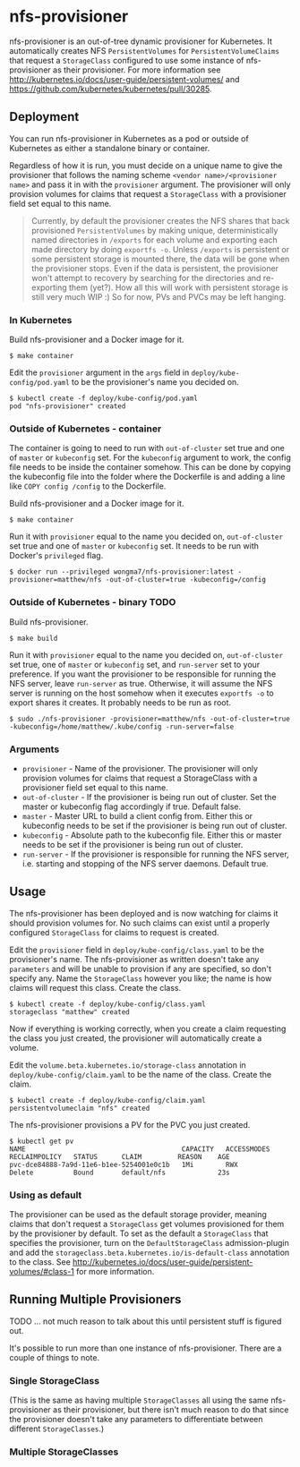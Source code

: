 # nfs-provisioner
nfs-provisioner is an out-of-tree dynamic provisioner for Kubernetes. It automatically creates NFS `PersistentVolumes` for `PersistentVolumeClaims` that request a `StorageClass` configured to use some instance of nfs-provisioner as their provisioner. For more information see http://kubernetes.io/docs/user-guide/persistent-volumes/ and https://github.com/kubernetes/kubernetes/pull/30285.

## Deployment
You can run nfs-provisioner in Kubernetes as a pod or outside of Kubernetes as either a standalone binary or container.

Regardless of how it is run, you must decide on a unique name to give the provisioner that follows the naming scheme `<vendor name>/<provisioner name>` and pass it in with the `provisioner` argument. The provisioner will only provision volumes for claims that request a `StorageClass` with a provisioner field set equal to this name.

>Currently, by default the provisioner creates the NFS shares that back provisioned `PersistentVolumes` by making unique, deterministically named directories in `/exports` for each volume and exporting each made directory by doing `exportfs -o`. Unless `/exports` is persistent or some persistent storage is mounted there, the data will be gone when the provisioner stops. Even if the data is persistent, the provisioner won't attempt to recovery by searching for the directories and re-exporting them (yet?). How all this will work with persistent storage is still very much WIP :) So for now, PVs and PVCs may be left hanging.

### In Kubernetes

Build nfs-provisioner and a Docker image for it.

```
$ make container
```

Edit the `provisioner` argument in the `args` field in `deploy/kube-config/pod.yaml` to be the provisioner's name you decided on. 

```
$ kubectl create -f deploy/kube-config/pod.yaml
pod "nfs-provisioner" created
```

### Outside of Kubernetes - container

The container is going to need to run with `out-of-cluster` set true and one of `master` or `kubeconfig` set. For the `kubeconfig` argument to work, the config file needs to be inside the container somehow. This can be done by copying the kubeconfig file into the folder where the Dockerfile is and adding a line like `COPY config /config` to the Dockerfile.

Build nfs-provisioner and a Docker image for it.

```
$ make container
```

Run it with `provisioner` equal to the name you decided on, `out-of-cluster` set true and one of `master` or `kubeconfig` set. It needs to be run with Docker's `privileged` flag.

```
$ docker run --privileged wongma7/nfs-provisioner:latest -provisioner=matthew/nfs -out-of-cluster=true -kubeconfig=/config
```

### Outside of Kubernetes - binary TODO

Build nfs-provisioner.

```
$ make build
```

Run it with `provisioner` equal to the name you decided on, `out-of-cluster` set true, one of `master` or `kubeconfig` set, and `run-server` set to your preference. If you want the provisioner to be responsible for running the NFS server, leave `run-server` as true. Otherwise, it will assume the NFS server is running on the host somehow when it executes `exportfs -o` to export shares it creates. It probably needs to be run as root.

```
$ sudo ./nfs-provisioner -provisioner=matthew/nfs -out-of-cluster=true -kubeconfig=/home/matthew/.kube/config -run-server=false
```

### Arguments 
* `provisioner` - Name of the provisioner. The provisioner will only provision volumes for claims that request a StorageClass with a provisioner field set equal to this name.
* `out-of-cluster` - If the provisioner is being run out of cluster. Set the master or kubeconfig flag accordingly if true. Default false.
* `master` - Master URL to build a client config from. Either this or kubeconfig needs to be set if the provisioner is being run out of cluster.
* `kubeconfig` - Absolute path to the kubeconfig file. Either this or master needs to be set if the provisioner is being run out of cluster.
* `run-server` - If the provisioner is responsible for running the NFS server, i.e. starting and stopping of the NFS server daemons. Default true.

## Usage

The nfs-provisioner has been deployed and is now watching for claims it should provision volumes for. No such claims can exist until a properly configured `StorageClass` for claims to request is created.

Edit the `provisioner` field in `deploy/kube-config/class.yaml` to be the provisioner's name. The nfs-provisioner as written doesn't take any `parameters` and will be unable to provision if any are specified, so don't specify any. Name the `StorageClass` however you like; the name is how claims will request this class. Create the class.
 
```
$ kubectl create -f deploy/kube-config/class.yaml
storageclass "matthew" created
```

Now if everything is working correctly, when you create a claim requesting the class you just created, the provisioner will automatically create a volume.

Edit the `volume.beta.kubernetes.io/storage-class` annotation in `deploy/kube-config/claim.yaml` to be the name of the class. Create the claim.

```
$ kubectl create -f deploy/kube-config/claim.yaml
persistentvolumeclaim "nfs" created
```

The nfs-provisioner provisions a PV for the PVC you just created.

```
$ kubectl get pv
NAME                                       CAPACITY   ACCESSMODES   RECLAIMPOLICY   STATUS      CLAIM         REASON    AGE
pvc-dce84888-7a9d-11e6-b1ee-5254001e0c1b   1Mi        RWX           Delete          Bound       default/nfs             23s
```

### Using as default

The provisioner can be used as the default storage provider, meaning claims that don't request a `StorageClass` get volumes provisioned for them by the provisioner by default. To set as the default a `StorageClass` that specifies the provisioner, turn on the `DefaultStorageClass` admission-plugin and add the `storageclass.beta.kubernetes.io/is-default-class` annotation to the class. See http://kubernetes.io/docs/user-guide/persistent-volumes/#class-1 for more information.

## Running Multiple Provisioners
TODO ... not much reason to talk about this until persistent stuff is figured out.

It's possible to run more than one instance of nfs-provisioner. There are a couple of things to note.
### Single StorageClass
(This is the same as having multiple `StorageClasses` all using the same nfs-provisioner as their provisioner, but there isn't much reason to do that since the provisioner doesn't take any parameters to differentiate between different `StorageClasses`.)

### Multiple StorageClasses
